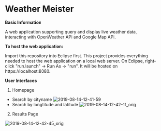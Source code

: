# Weather Meister

**Basic Information**

A web application supporting query and display live weather data, interacting with OpenWeather API and Google Map API. 

**To host the web application:**

Import this repository into Eclipse first. This project provides everything needed to host the web application on a local web server.
On Eclipse, right-click "run.launch" -> Run As -> "run". It will be hosted on https://localhost:8080.

**User Interfaces**

1. Homepage
* Search by cityname
![2019-08-14-12-41-59](https://user-images.githubusercontent.com/35575612/149762480-d0202050-fc11-4e85-94aa-08541779c7da.png)
* Search by longtitude and latitude
![2019-08-14-12-42-11_orig](https://user-images.githubusercontent.com/35575612/149762530-34ea222e-7e0c-4fcf-9d59-58b2e75f46be.png)

2. Results Page

![2019-08-14-12-42-45_orig](https://user-images.githubusercontent.com/35575612/149762512-04d8cbe4-95f6-4fb5-a1b5-6cc4e6c40353.png)

